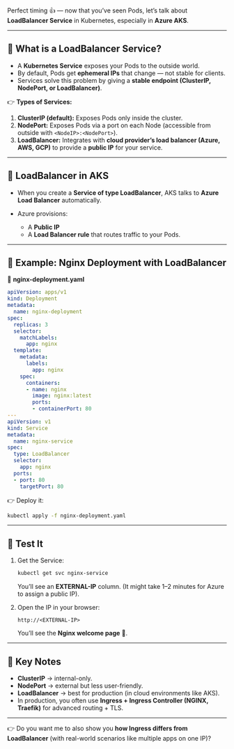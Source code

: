 Perfect timing 👍 — now that you’ve seen Pods, let’s talk about **LoadBalancer Service** in Kubernetes, especially in **Azure AKS**.

---

## 🔹 What is a LoadBalancer Service?

* A **Kubernetes Service** exposes your Pods to the outside world.
* By default, Pods get **ephemeral IPs** that change — not stable for clients.
* Services solve this problem by giving a **stable endpoint (ClusterIP, NodePort, or LoadBalancer)**.

👉 **Types of Services:**

1. **ClusterIP (default):** Exposes Pods only inside the cluster.
2. **NodePort:** Exposes Pods via a port on each Node (accessible from outside with `<NodeIP>:<NodePort>`).
3. **LoadBalancer:** Integrates with **cloud provider’s load balancer (Azure, AWS, GCP)** to provide a **public IP** for your service.

---

## 🔹 LoadBalancer in AKS

* When you create a **Service of type LoadBalancer**, AKS talks to **Azure Load Balancer** automatically.
* Azure provisions:

  * A **Public IP**
  * A **Load Balancer rule** that routes traffic to your Pods.

---

## 🔹 Example: Nginx Deployment with LoadBalancer

📄 **nginx-deployment.yaml**

```yaml
apiVersion: apps/v1
kind: Deployment
metadata:
  name: nginx-deployment
spec:
  replicas: 3
  selector:
    matchLabels:
      app: nginx
  template:
    metadata:
      labels:
        app: nginx
    spec:
      containers:
      - name: nginx
        image: nginx:latest
        ports:
        - containerPort: 80
---
apiVersion: v1
kind: Service
metadata:
  name: nginx-service
spec:
  type: LoadBalancer
  selector:
    app: nginx
  ports:
  - port: 80
    targetPort: 80
```

👉 Deploy it:

```bash
kubectl apply -f nginx-deployment.yaml
```

---

## 🔹 Test It

1. Get the Service:

   ```bash
   kubectl get svc nginx-service
   ```

   You’ll see an **EXTERNAL-IP** column.
   (It might take 1–2 minutes for Azure to assign a public IP).

2. Open the IP in your browser:

   ```
   http://<EXTERNAL-IP>
   ```

   You’ll see the **Nginx welcome page** 🎉.

---

## 🔹 Key Notes

* **ClusterIP** → internal-only.
* **NodePort** → external but less user-friendly.
* **LoadBalancer** → best for production (in cloud environments like AKS).
* In production, you often use **Ingress + Ingress Controller (NGINX, Traefik)** for advanced routing + TLS.

---

👉 Do you want me to also show you **how Ingress differs from LoadBalancer** (with real-world scenarios like multiple apps on one IP)?
